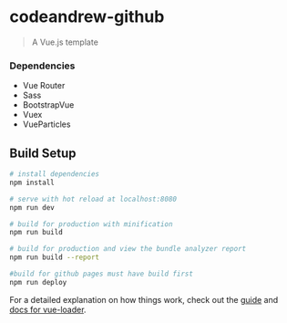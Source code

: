 # codeandrew-github

> A Vue.js template

### Dependencies
- Vue Router
- Sass
- BootstrapVue
- Vuex
- VueParticles



## Build Setup

``` bash
# install dependencies
npm install

# serve with hot reload at localhost:8080
npm run dev

# build for production with minification
npm run build

# build for production and view the bundle analyzer report
npm run build --report

#build for github pages must have build first
npm run deploy
```

For a detailed explanation on how things work, check out the [guide](http://vuejs-templates.github.io/webpack/) and [docs for vue-loader](http://vuejs.github.io/vue-loader).
